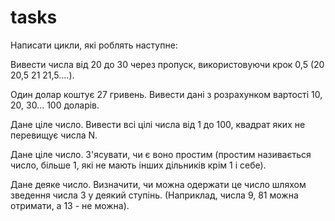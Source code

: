 # tasks

Написати цикли, які роблять наступне:

Вивести числа від 20 до 30 через пропуск, використовуючи крок 0,5 (20 20,5 21 21,5….).

Один долар коштує 27 гривень. Вивести дані з розрахунком вартості 10, 20, 30... 100 доларів.

Дане ціле число. Вивести всі цілі числа від 1 до 100, квадрат яких не перевищує числа N.

Дане ціле число. З'ясувати, чи є воно простим (простим називається число, більше 1, які не мають інших дільників крім 1 і себе).

Дане деяке число. Визначити, чи можна одержати це число шляхом зведення числа 3 у деякий ступінь. (Наприклад, числа 9, 81 можна отримати, а 13 - не можна).